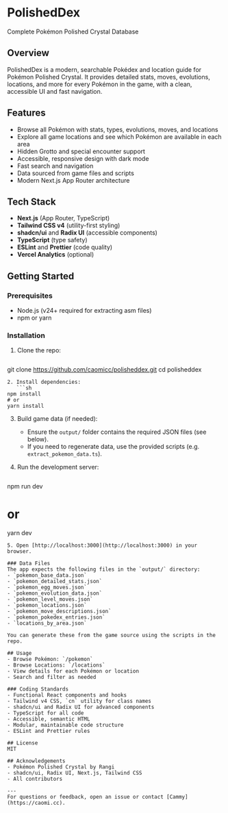 # PolishedDex

Complete Pokémon Polished Crystal Database

## Overview
PolishedDex is a modern, searchable Pokédex and location guide for Pokémon Polished Crystal. It provides detailed stats, moves, evolutions, locations, and more for every Pokémon in the game, with a clean, accessible UI and fast navigation.

## Features
- Browse all Pokémon with stats, types, evolutions, moves, and locations
- Explore all game locations and see which Pokémon are available in each area
- Hidden Grotto and special encounter support
- Accessible, responsive design with dark mode
- Fast search and navigation
- Data sourced from game files and scripts
- Modern Next.js App Router architecture

## Tech Stack
- **Next.js** (App Router, TypeScript)
- **Tailwind CSS v4** (utility-first styling)
- **shadcn/ui** and **Radix UI** (accessible components)
- **TypeScript** (type safety)
- **ESLint** and **Prettier** (code quality)
- **Vercel Analytics** (optional)

## Getting Started

### Prerequisites
- Node.js (v24+ required for extracting asm files)
- npm or yarn

### Installation
1. Clone the repo:
   ```sh
git clone https://github.com/caomicc/polisheddex.git
cd polisheddex
```
2. Install dependencies:
   ```sh
npm install
# or
yarn install
```
3. Build game data (if needed):
   - Ensure the `output/` folder contains the required JSON files (see below).
   - If you need to regenerate data, use the provided scripts (e.g. `extract_pokemon_data.ts`).

4. Run the development server:
   ```sh
npm run dev
# or
yarn dev
```
5. Open [http://localhost:3000](http://localhost:3000) in your browser.

### Data Files
The app expects the following files in the `output/` directory:
- `pokemon_base_data.json`
- `pokemon_detailed_stats.json`
- `pokemon_egg_moves.json`
- `pokemon_evolution_data.json`
- `pokemon_level_moves.json`
- `pokemon_locations.json`
- `pokemon_move_descriptions.json`
- `pokemon_pokedex_entries.json`
- `locations_by_area.json`

You can generate these from the game source using the scripts in the repo.

## Usage
- Browse Pokémon: `/pokemon`
- Browse Locations: `/locations`
- View details for each Pokémon or location
- Search and filter as needed

### Coding Standards
- Functional React components and hooks
- Tailwind v4 CSS, `cn` utility for class names
- shadcn/ui and Radix UI for advanced components
- TypeScript for all code
- Accessible, semantic HTML
- Modular, maintainable code structure
- ESLint and Prettier rules

## License
MIT

## Acknowledgements
- Pokémon Polished Crystal by Rangi
- shadcn/ui, Radix UI, Next.js, Tailwind CSS
- All contributors

---
For questions or feedback, open an issue or contact [Cammy](https://caomi.cc).
